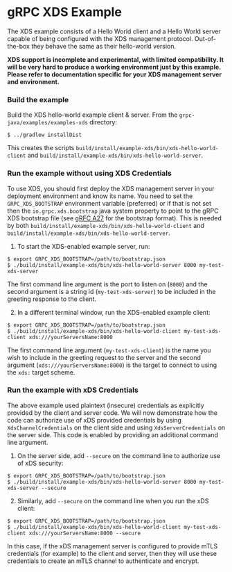 gRPC XDS Example
================

The XDS example consists of a Hello World client and a Hello World server capable of
being configured with the XDS management protocol. Out-of-the-box they behave the same
as their hello-world version.

__XDS support is incomplete and experimental, with limited compatibility. It
will be very hard to produce a working environment just by this example. Please
refer to documentation specific for your XDS management server and
environment.__

### Build the example

Build the XDS hello-world example client & server. From the `grpc-java/examples/examples-xds`
directory:
```
$ ../gradlew installDist
```

This creates the scripts `build/install/example-xds/bin/xds-hello-world-client` and
`build/install/example-xds/bin/xds-hello-world-server`.

### Run the example without using XDS Credentials

To use XDS, you should first deploy the XDS management server in your deployment environment
and know its name. You need to set the `GRPC_XDS_BOOTSTRAP` environment variable (preferred) or if that is not set then
the `io.grpc.xds.bootstrap` java system property to point to the gRPC XDS bootstrap file (see
[gRFC A27](https://github.com/grpc/proposal/blob/master/A27-xds-global-load-balancing.md#xdsclient-and-bootstrap-file) for the
bootstrap format). This is needed by both `build/install/example-xds/bin/xds-hello-world-client`
and `build/install/example-xds/bin/xds-hello-world-server`.

1. To start the XDS-enabled example server, run:
```
$ export GRPC_XDS_BOOTSTRAP=/path/to/bootstrap.json
$ ./build/install/example-xds/bin/xds-hello-world-server 8000 my-test-xds-server
```

The first command line argument is the port to listen on (`8000`) and the second argument is a string
id (`my-test-xds-server`) to be included in the greeting response to the client.

2. In a different terminal window, run the XDS-enabled example client:
```
$ export GRPC_XDS_BOOTSTRAP=/path/to/bootstrap.json
$ ./build/install/example-xds/bin/xds-hello-world-client my-test-xds-client xds:///yourServersName:8000
```
The first command line argument (`my-test-xds-client`) is the name you wish to include in the greeting request
to the server and the second argument (`xds:///yourServersName:8000`) is the target to connect to using the
`xds:` target scheme.

### Run the example with xDS Credentials

The above example used plaintext (insecure) credentials as explicitly provided by the client and server
code. We will now demonstrate how the code can authorize use of xDS provided credentials by using
`XdsChannelCredentials` on the client side and using `XdsServerCredentials` on the server side.
This code is enabled by providing an additional command line argument.

1. On the server side, add `--secure` on the command line to authorize use of xDS security:
```
$ export GRPC_XDS_BOOTSTRAP=/path/to/bootstrap.json
$ ./build/install/example-xds/bin/xds-hello-world-server 8000 my-test-xds-server --secure
```

2. Similarly, add `--secure` on the command line when you run the xDS client:
```
$ export GRPC_XDS_BOOTSTRAP=/path/to/bootstrap.json
$ ./build/install/example-xds/bin/xds-hello-world-client my-test-xds-client xds:///yourServersName:8000 --secure
```

In this case, if the xDS management server is configured to provide mTLS credentials (for example) to the client and
server, then they will use these credentials to create an mTLS channel to authenticate and encrypt.
